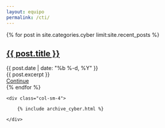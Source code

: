 ```yaml
---
layout: equipo
permalink: /cti/
---
```

<div class="row">
    <div class="col-sm-8">
        <div>
            {% for post in site.categories.cyber limit:site.recent_posts %}
            <div class="row amnesia_post-row">
                <h2 class="amnesia_post-title"><a href="{{ post.url | prepend: site.baseurl }}">{{ post.title }}</a>
                </h2>
                <span class="amnesia_post-date">{{ post.date | date: "%b %-d, %Y" }}</span>
                <div class="amnesia_post-content">
                    {{ post.excerpt }}
                </div>
                <a href="{{ post.url | prepend: site.baseurl }}"><span
                        class="amnesia_post-readmore">Continue</span></a>
            </div>
            {% endfor %}
        </div>
    </div>

    <div class="col-sm-4">

        {% include archive_cyber.html %}

    </div>
</div>